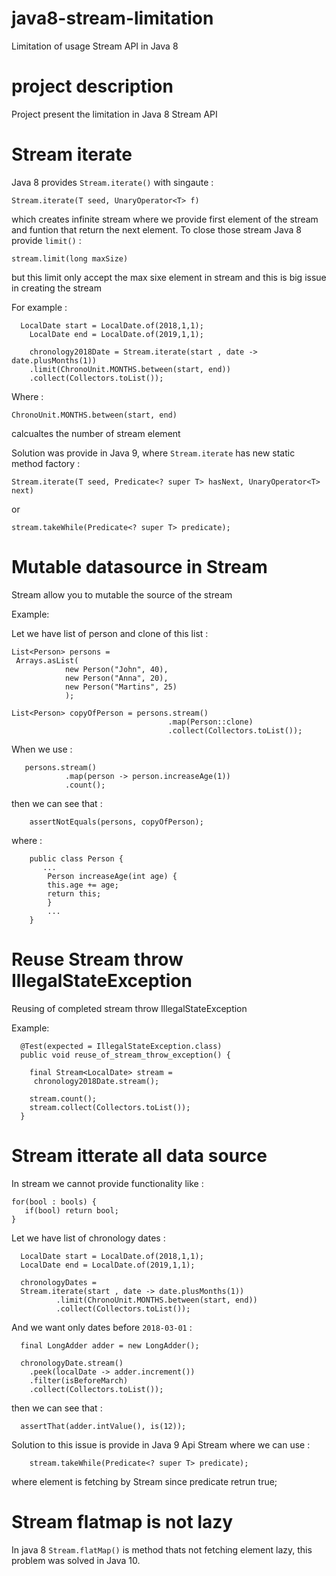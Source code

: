 # java8-stream-limitation
Limitation of usage Stream API in Java 8

# project description
Project present the limitation in Java 8 Stream API

# Stream iterate

Java 8 provides `Stream.iterate()`  with singaute :

 	Stream.iterate(T seed, UnaryOperator<T> f)

 which creates infinite stream where we provide first element of the stream and funtion that return the next element. To close those stream Java 8 provide `limit()` :
    
    stream.limit(long maxSize)

 but this limit only accept the max sixe element in stream and this is big issue in creating the stream 

 For example :
    
      LocalDate start = LocalDate.of(2018,1,1);
        LocalDate end = LocalDate.of(2019,1,1);

        chronology2018Date = Stream.iterate(start , date -> date.plusMonths(1))
        .limit(ChronoUnit.MONTHS.between(start, end))
        .collect(Collectors.toList());
  
 Where :   

    ChronoUnit.MONTHS.between(start, end) 

  calcualtes the number of stream element

Solution was provide in Java 9, where `Stream.iterate` has new static method factory :

    Stream.iterate​(T seed, Predicate<? super T> hasNext, UnaryOperator<T> next)

or 

    stream.takeWhile​(Predicate<? super T> predicate);    

# Mutable datasource in Stream

Stream allow you to mutable the source of the stream

Example:

Let we have list of person and clone of this list :

    List<Person> persons =
     Arrays.asList(
                new Person("John", 40),
                new Person("Anna", 20),
                new Person("Martins", 25)
                );

    List<Person> copyOfPerson = persons.stream()
                                       .map(Person::clone)
                                       .collect(Collectors.toList());

When we use :

       persons.stream()
                .map(person -> person.increaseAge(1))
                .count();

then we can see that :

        assertNotEquals(persons, copyOfPerson);

where :

        public class Person {
           ...
            Person increaseAge(int age) {
            this.age += age;
            return this;
            }
            ...
        } 

# Reuse Stream throw IllegalStateException

Reusing of completed stream throw IllegalStateException

Example:
      
      @Test(expected = IllegalStateException.class)
      public void reuse_of_stream_throw_exception() {

        final Stream<LocalDate> stream =
         chronology2018Date.stream();

        stream.count();
        stream.collect(Collectors.toList());
      }

#  Stream itterate all data source

In stream we cannot provide functionality like :

    for(bool : bools) {
       if(bool) return bool;
    }

Let we have list of chronology dates :
      
      LocalDate start = LocalDate.of(2018,1,1);
      LocalDate end = LocalDate.of(2019,1,1);

      chronologyDates = 
      Stream.iterate(start , date -> date.plusMonths(1))
              .limit(ChronoUnit.MONTHS.between(start, end))
              .collect(Collectors.toList());

And we want only dates before `2018-03-01` :

      final LongAdder adder = new LongAdder();

      chronologyDate.stream()
        .peek(localDate -> adder.increment())
        .filter(isBeforeMarch)
        .collect(Collectors.toList());

then we can see that :

      assertThat(adder.intValue(), is(12));  

Solution to this issue is provide in Java 9 Api Stream where we can use :

    	stream.takeWhile​(Predicate<? super T> predicate);

where element is fetching by Stream since predicate retrun true;

# Stream flatmap is not lazy
  
  In java 8 `Stream.flatMap()` is method thats not fetching element lazy, this problem was solved in Java 10.

